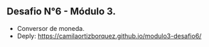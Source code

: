 ## Desafio N°6 - Módulo 3. 
- Conversor de moneda.
- Deply: https://camilaortizborquez.github.io/modulo3-desafio6/
